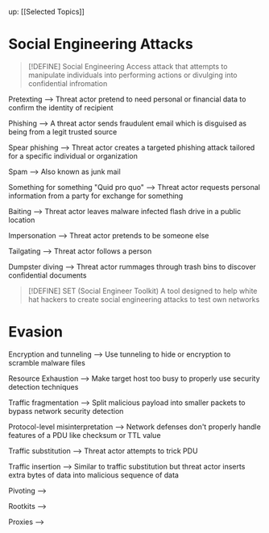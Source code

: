 up: [[Selected Topics]]

# Social Engineering Attacks

> [!DEFINE] Social Engineering
> Access attack that attempts to manipulate individuals into performing actions or divulging into confidential infromation

Pretexting --> Threat actor pretend to need personal or financial data to confirm the identity of recipient

Phishing --> A threat actor sends fraudulent email which is disguised as being from a legit trusted source

Spear phishing --> Threat actor creates a targeted phishing attack tailored for a specific individual or organization

Spam --> Also known as junk mail

Something for something "Quid pro quo" --> Threat actor requests personal information from a party for exchange for something

Baiting --> Threat actor leaves malware infected flash drive in a public location

Impersonation --> Threat actor pretends to be someone else

Tailgating --> Threat actor follows a person 

Dumpster diving --> Threat actor rummages through trash bins to discover confidential documents

> [!DEFINE] SET (Social Engineer Toolkit)
> A tool designed to help white hat hackers to create social engineering attacks to test own networks

# Evasion
Encryption and tunneling --> Use tunneling to hide or encryption to scramble malware files

Resource Exhaustion --> Make target host too busy to properly use security detection techniques

Traffic fragmentation --> Split malicious payload into smaller packets to bypass network security detection

Protocol-level misinterpretation --> Network defenses don't properly handle features of a PDU like checksum or TTL value

Traffic substitution --> Threat actor attempts to trick PDU

Traffic insertion --> Similar to traffic substitution but threat actor inserts extra bytes of data into malicious sequence of data

Pivoting -->

Rootkits -->

Proxies --> 
